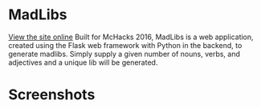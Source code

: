 # MadLibs

<a href="http://noober100.pythonanywhere.com/"> View the site online</a>
Built for McHacks 2016, MadLibs is a web application, created using the Flask web framework with Python in the backend, to generate madlibs. Simply supply a given number of nouns, verbs, and adjectives and a unique lib will be generated.

# Screenshots

